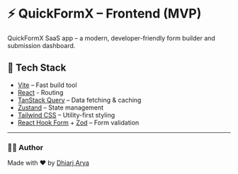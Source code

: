 # ⚡ QuickFormX – Frontend (MVP)

QuickFormX SaaS app – a modern, developer-friendly form builder and submission dashboard.

## 🚀 Tech Stack

- [Vite](https://vitejs.dev/) – Fast build tool
- [React](https://react.dev/) - Routing
- [TanStack Query](https://tanstack.com/query) – Data fetching & caching
- [Zustand](https://zustand-demo.pmnd.rs/) – State management
- [Tailwind CSS](https://tailwindcss.com/) – Utility-first styling
- [React Hook Form](https://react-hook-form.com/) + [Zod](https://zod.dev/) – Form validation

---

### 🧑‍💻 Author
Made with ❤️ by [Dhiarj Arya](https://dhirajarya.xyz/)

